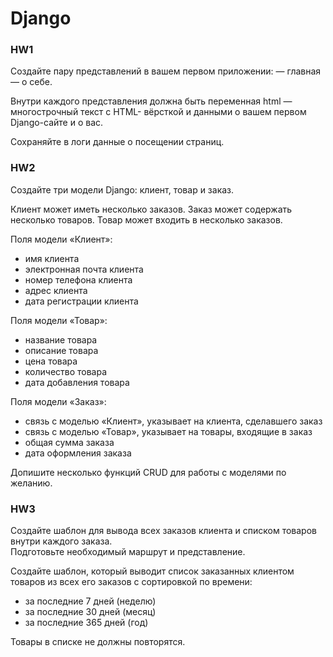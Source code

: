 # Django
### HW1
Создайте пару представлений в вашем первом приложении:
— главная
— о себе.

Внутри каждого представления должна быть переменная html — многострочный текст с HTML- вёрсткой и данными о вашем первом Django-сайте и о вас.

Сохраняйте в логи данные о посещении страниц.
### HW2
Создайте три модели Django: клиент, товар и заказ.

Клиент может иметь несколько заказов. Заказ может содержать несколько товаров. Товар может входить в несколько заказов.

Поля модели «Клиент»:
- имя клиента
- электронная почта клиента
- номер телефона клиента
- адрес клиента
- дата регистрации клиента

Поля модели «Товар»:
- название товара
- описание товара
- цена товара
- количество товара
- дата добавления товара

Поля модели «Заказ»:
- связь с моделью «Клиент», указывает на клиента, сделавшего заказ
- связь с моделью «Товар», указывает на товары, входящие в заказ
- общая сумма заказа
- дата оформления заказа

Допишите несколько функций CRUD для работы с моделями по желанию. 
### HW3
Создайте шаблон для вывода всех заказов клиента и списком товаров внутри каждого заказа.  
Подготовьте необходимый маршрут и представление.

Создайте шаблон, который выводит список заказанных клиентом товаров из всех его заказов с сортировкой по времени:
- за последние 7 дней (неделю)
- за последние 30 дней (месяц)
- за последние 365 дней (год)

Товары в списке не должны повторятся. 
